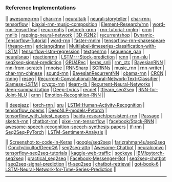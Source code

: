 ### Reference Implementations

|| [awesome-rnn](https://github.com/kjw0612/awesome-rnn) | [char-rnn](https://github.com/karpathy/char-rnn) | [neuraltalk](https://github.com/karpathy/neuraltalk) | [neural-storyteller](https://github.com/ryankiros/neural-storyteller) | [char-rnn-tensorflow](https://github.com/sherjilozair/char-rnn-tensorflow) | [biaxial-rnn-music-composition](https://github.com/hexahedria/biaxial-rnn-music-composition) | [Element-Research/rnn](https://github.com/Element-Research/rnn) | [word-rnn-tensorflow](https://github.com/hunkim/word-rnn-tensorflow) | [recurrentjs](https://github.com/karpathy/recurrentjs) | [pytorch-qrnn](https://github.com/salesforce/pytorch-qrnn) | [rnn-tutorial-rnnlm](https://github.com/dennybritz/rnn-tutorial-rnnlm) | [crnn](https://github.com/bgshih/crnn) | [rnnlib](https://github.com/szcom/rnnlib) | [rapping-neural-network](https://github.com/robbiebarrat/rapping-neural-network) | [3D-R2N2](https://github.com/chrischoy/3D-R2N2) | [recurrentshop](https://github.com/farizrahman4u/recurrentshop) | [Dynamic-Tensorflow-Tutorial](https://github.com/KnHuq/Dynamic-Tensorflow-Tutorial) | [word-rnn](https://github.com/larspars/word-rnn) | [faster-rnnlm](https://github.com/yandex/faster-rnnlm) | [tensorflow-rnn-shakespeare](https://github.com/martin-gorner/tensorflow-rnn-shakespeare) | [theano-rnn](https://github.com/gwtaylor/theano-rnn) | [ericjang/draw](https://github.com/ericjang/draw) | [Multilabel-timeseries-classification-with-LSTM](https://github.com/aqibsaeed/Multilabel-timeseries-classification-with-LSTM) | [tensorflow-lstm-regression](https://github.com/mouradmourafiq/tensorflow-lstm-regression) | [textgenrnn](https://github.com/minimaxir/textgenrnn) | [sequence_gan](https://github.com/ofirnachum/sequence_gan) | [neuralsnap](https://github.com/rossgoodwin/neuralsnap) | [reactionrnn](https://github.com/minimaxir/reactionrnn) | [LSTM---Stock-prediction](https://github.com/jgpavez/LSTM---Stock-prediction) | [rcnn](https://github.com/taolei87/rcnn) | [rnn-nlu](https://github.com/HadoopIt/rnn-nlu) | [seq2seq-signal-prediction](https://github.com/guillaume-chevalier/seq2seq-signal-prediction) | [GRU4Rec](https://github.com/hidasib/GRU4Rec) | [keras_snli](https://github.com/Smerity/keras_snli) | [rnn_ctc](https://github.com/rakeshvar/rnn_ctc) | [BayesianRNN](https://github.com/yaringal/BayesianRNN) | [rnn-from-scratch](https://github.com/pangolulu/rnn-from-scratch) | [rnnoise](https://github.com/xiph/rnnoise) | [RNNSharp](https://github.com/zhongkaifu/RNNSharp) | [SCRNNs](https://github.com/facebookarchive/SCRNNs) | [music_rnn](https://github.com/yoavz/music_rnn) | [rnn-writer](https://github.com/robinsloan/rnn-writer) | [char-rnn-chinese](https://github.com/zhangzibin/char-rnn-chinese) | [sound-rnn](https://github.com/johnglover/sound-rnn) | [BayesianRecurrentNN](https://github.com/mirceamironenco/BayesianRecurrentNN) | [obama-rnn](https://github.com/samim23/obama-rnn) | [CRCN](https://github.com/cesc-park/CRCN) | [rnnpg](https://github.com/XingxingZhang/rnnpg) | [reseg](https://github.com/fvisin/reseg) | [Recurrent-Convolutional-Neural-Network-Text-Classifier](https://github.com/airalcorn2/Recurrent-Convolutional-Neural-Network-Text-Classifier) | [Siamese-LSTM](https://github.com/aditya1503/Siamese-LSTM) | [crypto-rnn](https://github.com/greydanus/crypto-rnn) | [tlearn-rb
](https://github.com/josephwilk/tlearn-rb) | [Recurrent-Neural-Networks](https://github.com/mohammadpz/Recurrent-Neural-Networks) | [deep-summarization](https://github.com/harpribot/deep-summarization) | [Deep-Lyrics](https://github.com/tonybeltramelli/Deep-Lyrics) | [recnet](https://github.com/joergfranke/recnet) | [tflearn_seq2seq](https://github.com/ichuang/tflearn_seq2seq) | [RNN-for-Joint-NLU](https://github.com/DSKSD/RNN-for-Joint-NLU) | [qrnn](https://github.com/DingKe/qrnn) | [Emotion-Recognition-RNN](https://github.com/saebrahimi/Emotion-Recognition-RNN) || 

|| [deepjazz](https://github.com/jisungk/deepjazz) | [torch-rnn
](https://github.com/jcjohnson/torch-rnn) | [sru](https://github.com/taolei87/sru) | [LSTM-Human-Activity-Recognition](https://github.com/guillaume-chevalier/LSTM-Human-Activity-Recognition) | [tensorflow_poems](https://github.com/jinfagang/tensorflow_poems) | [DeepNLP-models-Pytorch](https://github.com/DSKSD/DeepNLP-models-Pytorch) | [tensorflow_with_latest_papers](https://github.com/NickShahML/tensorflow_with_latest_papers) | [baidu-research/persistent-rnn](https://github.com/baidu-research/persistent-rnn) | [Passage](https://github.com/IndicoDataSolutions/Passage) | [sketch-rnn](https://github.com/hardmaru/sketch-rnn) | [chatbot-rnn](https://github.com/pender/chatbot-rnn) | [pixel-rnn-tensorflow](https://github.com/carpedm20/pixel-rnn-tensorflow) | [facebook/Stack-RNN](https://github.com/facebook/Stack-RNN) | [awesome-speech-recognition-speech-synthesis-papers](https://github.com/zzw922cn/awesome-speech-recognition-speech-synthesis-papers) | [tf-rnn](https://github.com/dennybritz/tf-rnn) | [Seq2Seq-PyTorch](https://github.com/MaximumEntropy/Seq2Seq-PyTorch) | [LSTM-Sentiment-Analysis](https://github.com/adeshpande3/LSTM-Sentiment-Analysis) || 

|| [Screenshot-to-code-in-Keras](https://github.com/emilwallner/Screenshot-to-code-in-Keras) | [google/seq2seq](https://github.com/google/seq2seq) | [farizrahman4u/seq2seq](https://github.com/farizrahman4u/seq2seq) | [Conchylicultor/DeepQA](https://github.com/Conchylicultor/DeepQA) | [seq2seq-attn](https://github.com/harvardnlp/seq2seq-attn) | [Awesome-Chatbot](https://github.com/fendouai/Awesome-Chatbot) | [neuralconvo](https://github.com/macournoyer/neuralconvo) | [tensorflow-seq2seq-tutorials](https://github.com/ematvey/tensorflow-seq2seq-tutorials) | [kaggle-web-traffic](https://github.com/Arturus/kaggle-web-traffic) | [sockeye](https://github.com/awslabs/sockeye) | [IBM/pytorch-seq2seq](https://github.com/IBM/pytorch-seq2seq) | [practical_seq2seq](https://github.com/suriyadeepan/practical_seq2seq) | [Facebook-Messenger-Bot](https://github.com/adeshpande3/Facebook-Messenger-Bot) | [seq2seq-chatbot](https://github.com/tensorlayer/seq2seq-chatbot) | [seq2seq-signal-prediction](https://github.com/guillaume-chevalier/seq2seq-signal-prediction) | [tf-seq2seq](https://github.com/JayParks/tf-seq2seq) | [chatbot-retrieval](https://github.com/dennybritz/chatbot-retrieval) | [got-book-6](https://github.com/zackthoutt/got-book-6) | [LSTM-Neural-Network-for-Time-Series-Prediction](https://github.com/jaungiers/LSTM-Neural-Network-for-Time-Series-Prediction) ||

-----------
